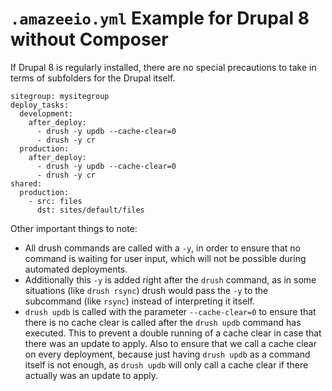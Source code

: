# `.amazeeio.yml` Example for Drupal 8 without Composer

If Drupal 8 is regularly installed, there are no special precautions to take in terms of subfolders for the Drupal itself.

```
sitegroup: mysitegroup
deploy_tasks:
  development:
    after_deploy:
      - drush -y updb --cache-clear=0
      - drush -y cr
  production:
    after_deploy:
      - drush -y updb --cache-clear=0
      - drush -y cr
shared:
  production:
    - src: files
      dst: sites/default/files
```

Other important things to note:
* All drush commands are called with a `-y`, in order to ensure that no command is waiting for user input, which will not be possible during automated deployments.
* Additionally this `-y` is added right after the `drush` command, as in some situations (like `drush rsync`) drush would pass the `-y` to the subcommand (like `rsync`) instead of interpreting it itself.
* `drush updb` is called with the parameter `--cache-clear=0` to ensure that there is no cache clear is called after the `drush updb` command has executed. This to prevent a double running of a cache clear in case that there was an update to apply. Also to ensure that we call a cache clear on every deployment, because just having `drush updb` as a command itself is not enough, as `drush updb` will only call a cache clear if there actually was an update to apply.